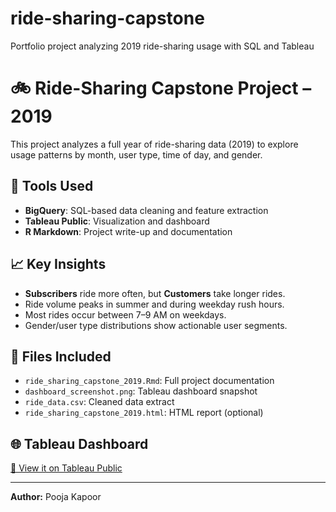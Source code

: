 # ride-sharing-capstone
Portfolio project analyzing 2019 ride-sharing usage with SQL and Tableau

# 🚲 Ride-Sharing Capstone Project – 2019

This project analyzes a full year of ride-sharing data (2019) to explore usage patterns by month, user type, time of day, and gender.

## 🔧 Tools Used
- **BigQuery**: SQL-based data cleaning and feature extraction
- **Tableau Public**: Visualization and dashboard
- **R Markdown**: Project write-up and documentation

## 📈 Key Insights
- **Subscribers** ride more often, but **Customers** take longer rides.
- Ride volume peaks in summer and during weekday rush hours.
- Most rides occur between 7–9 AM on weekdays.
- Gender/user type distributions show actionable user segments.

## 📄 Files Included
- `ride_sharing_capstone_2019.Rmd`: Full project documentation
- `dashboard_screenshot.png`: Tableau dashboard snapshot
- `ride_data.csv`: Cleaned data extract
- `ride_sharing_capstone_2019.html`: HTML report (optional)

## 🌐 Tableau Dashboard
[🔗 View it on Tableau Public](https://public.tableau.com/app/profile/pooja.kapoor3698)

---
**Author:** Pooja Kapoor
